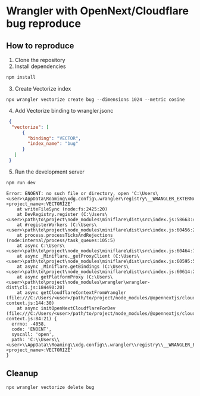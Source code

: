 # Wrangler with OpenNext/Cloudflare bug reproduce

## How to reproduce

1. Clone the repository
2. Install dependencies

```bash
npm install
```

3. Create Vectorize index

```
npx wrangler vectorize create bug --dimensions 1024 --metric cosine
```

4. Add Vectorize binding to wrangler.jsonc

```json
 {
  "vectorize": [
      {
        "binding": "VECTOR",
        "index_name": "bug"
      }
   ]
 }
```

5. Run the development server

```bash
npm run dev
```

```
Error: ENOENT: no such file or directory, open 'C:\Users\<user>\AppData\Roaming\xdg.config\.wrangler\registry\__WRANGLER_EXTERNAL_VECTORIZE_WORKER:<project_name>:VECTORIZE'
    at writeFileSync (node:fs:2425:20)
    at DevRegistry.register (C:\Users\<user>\path\to\project\node_modules\miniflare\dist\src\index.js:58663:41)
    at #registerWorkers (C:\Users\<user>\path\to\project\node_modules\miniflare\dist\src\index.js:60456:23)
    at process.processTicksAndRejections (node:internal/process/task_queues:105:5)
    at async C:\Users\<user>\path\to\project\node_modules\miniflare\dist\src\index.js:60464:7
    at async _Miniflare._getProxyClient (C:\Users\<user>\path\to\project\node_modules\miniflare\dist\src\index.js:60595:5)
    at async _Miniflare.getBindings (C:\Users\<user>\path\to\project\node_modules\miniflare\dist\src\index.js:60614:25)
    at async getPlatformProxy (C:\Users\<user>\path\to\project\node_modules\wrangler\wrangler-dist\cli.js:184490:20)
    at async getCloudflareContextFromWrangler (file:///C:/Users/<user>/path/to/project/node_modules/@opennextjs/cloudflare/dist/api/cloudflare-context.js:144:30)      
    at async initOpenNextCloudflareForDev (file:///C:/Users/<user>/path/to/project/node_modules/@opennextjs/cloudflare/dist/api/cloudflare-context.js:84:21) {
  errno: -4058,
  code: 'ENOENT',
  syscall: 'open',
  path: 'C:\\Users\\<user>\\AppData\\Roaming\\xdg.config\\.wrangler\\registry\\__WRANGLER_EXTERNAL_VECTORIZE_WORKER:<project_name>:VECTORIZE'
}
```

## Cleanup

```bash
npx wrangler vectorize delete bug
```

